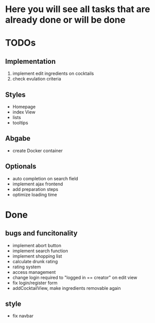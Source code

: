 # Here you will see all tasks that are already done or will be done

# TODOs
## Implementation
 1. implement edit ingredients on cocktails
 10. check evulation criteria
 
## Styles 
 - Homepage
 - index View
 - lists
 - tooltips
 
## Abgabe
 - create Docker container

## Optionals
 - auto completion on search field
 - implement ajax frontend
 - add preparation steps
 - optimize loading time

# Done
## bugs and funcitonality
 - implement abort button
 - implement search function
 - implement shopping list
 - calculate drunk rating
 - rating system
 - access management
 - change login required to "logged in == creator" on edit view
 - fix login/register form
 - addCocktailView, make ingredients removable again

## style
 - fix navbar
